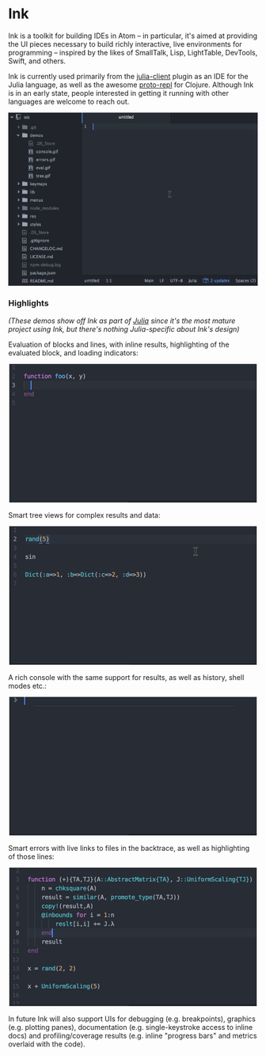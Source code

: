 # Ink

Ink is a toolkit for building IDEs in Atom – in particular, it's aimed at providing the UI
pieces necessary to build richly interactive, live environments for programming – inspired
by the likes of SmallTalk, Lisp, LightTable, DevTools, Swift, and others.

Ink is currently used primarily from the
[julia-client](https://github.com/JunoLab/atom-julia-client) plugin as an IDE for the
Julia language, as well as the awesome [proto-repl](https://github.com/jasongilman/proto-repl) for Clojure. Although Ink is in an early state, people interested in
getting it running with other languages are welcome to reach out.

<div align="center"><img src="demos/full.gif" /></div>

### Highlights

*(These demos show off Ink as part of [Julia](https://github.com/JunoLab/atom-julia-client)
since it's the most mature project using Ink, but there's nothing Julia-specific about
Ink's design)*

Evaluation of blocks and lines, with inline results, highlighting of the evaluated block,
and loading indicators:

<div align="center"><img src="demos/eval.gif" /></div>

Smart tree views for complex results and data:

<div align="center"><img src="demos/tree.gif" /></div>

A rich console with the same support for results, as well as history, shell modes etc.:

<div align="center"><img src="demos/console.gif" /></div>

Smart errors with live links to files in the backtrace, as well as highlighting of those
lines:

<div align="center"><img src="demos/errors.gif" /></div>

In future Ink will also support UIs for debugging (e.g. breakpoints), graphics (e.g. plotting panes), documentation (e.g. single-keystroke access to inline docs) and profiling/coverage results (e.g. inline "progress bars" and metrics overlaid with the code).
